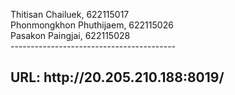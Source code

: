 Thitisan Chailuek, 622115017 <br>
Phonmongkhon Phuthijaem, 622115026 <br>
Pasakon Paingjai, 622115028 <br>
-----------------------------------------<br>
<h2>URL: http://20.205.210.188:8019/<h2>
